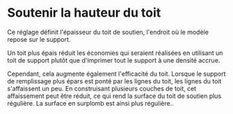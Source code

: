 Soutenir la hauteur du toit
====
Ce réglage définit l'épaisseur du toit de soutien, l'endroit où le modèle repose sur le support.

Un toit plus épais réduit les économies qui seraient réalisées en utilisant un toit de support plutôt que d'imprimer tout le support à une densité accrue.

Cependant, cela augmente également l'efficacité du toit. Lorsque le support de remplissage plus épars est ponté par les lignes du toit, les lignes du toit s'affaissent un peu. En construisant plusieurs couches de toit, cet affaissement peut être réduit, ce qui rend la surface du toit de soutien plus régulière. La surface en surplomb est ainsi plus régulière..
